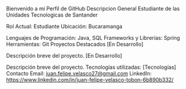 Bienvenido a mi Perfil de GitHub
Descripcion General
Estudiante de las Unidades Tecnologicas de Santander 

Rol Actual: Estudiante
Ubicación: Bucaramanga


Lenguajes de Programación: Java, SQL
Frameworks y Librerías: Spring
Herramientas: Git
Proyectos Destacados
[En Desarrollo]

Descripción breve del proyecto.
[En Desarrollo]

Descripción breve del proyecto.
Tecnologías utilizadas: [Tecnologías]
Contacto
Email: juan.felipe.velasco27@gmail.com
LinkedIn: https://www.linkedin.com/in/juan-felipe-velasco-tobon-6b890b332/

